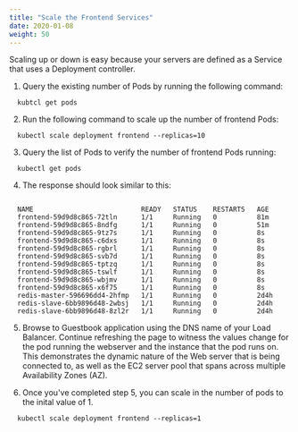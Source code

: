 ```yaml
---
title: "Scale the Frontend Services"
date: 2020-01-08
weight: 50
---
```


Scaling up or down is easy because your servers are defined as a Service that uses a Deployment controller.

1. Query the existing number of Pods by running the following command:
```
  kubtcl get pods
```  

2. Run the following command to scale up the number of frontend Pods:

```
  kubectl scale deployment frontend --replicas=10
```

3. Query the list of Pods to verify the number of frontend Pods running:

```
  kubectl get pods
```

4. The response should look similar to this:

```
  
  NAME                           READY   STATUS    RESTARTS   AGE
  frontend-59d9d8c865-72tln      1/1     Running   0          81m
  frontend-59d9d8c865-8ndfg      1/1     Running   0          51m
  frontend-59d9d8c865-9tz7s      1/1     Running   0          8s
  frontend-59d9d8c865-c6dxs      1/1     Running   0          8s
  frontend-59d9d8c865-rgbrl      1/1     Running   0          8s
  frontend-59d9d8c865-svb7d      1/1     Running   0          8s
  frontend-59d9d8c865-tptzq      1/1     Running   0          8s
  frontend-59d9d8c865-tswlf      1/1     Running   0          8s
  frontend-59d9d8c865-wbjmv      1/1     Running   0          8s
  frontend-59d9d8c865-x6f75      1/1     Running   0          8s
  redis-master-596696dd4-2hfmp   1/1     Running   0          2d4h
  redis-slave-6bb9896d48-2wbsj   1/1     Running   0          2d4h
  redis-slave-6bb9896d48-8zl2r   1/1     Running   0          2d4h
```  

5. Browse to Guestbook application using the DNS name of your Load Balancer.  Continue refreshing the page to witness the values change for the pod running the webserver and the instance that the pod runs on. This demonstrates the dynamic nature of the Web server that is being connected to, as well as the EC2 server pool that spans across multiple Availability Zones (AZ).


6. Once you've completed step 5, you can scale in the number of pods to the inital value of 1.

```
  kubectl scale deployment frontend --replicas=1
```  
